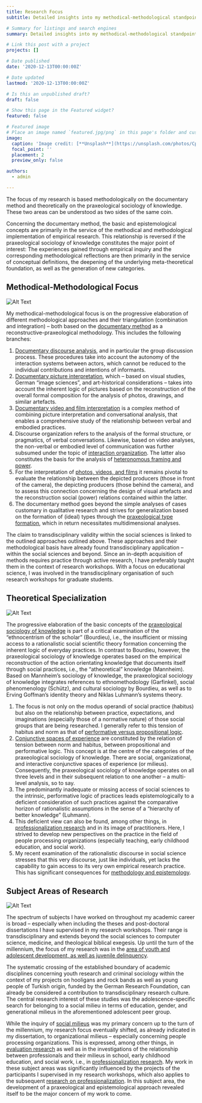 ```yaml
---
title: Research Focus
subtitle: Detailed insights into my methodical-methodological standpoint, my theoretical specialization, and the empirical subject areas of my research.

# Summary for listings and search engines
summary: Detailed insights into my methodical-methodological standpoint, my theoretical specialization, and the empirical subject areas of my research.

# Link this post with a project
projects: []

# Date published
date: '2020-12-13T00:00:00Z'

# Date updated
lastmod: '2020-12-13T00:00:00Z'

# Is this an unpublished draft?
draft: false

# Show this page in the Featured widget?
featured: false

# Featured image
# Place an image named `featured.jpg/png` in this page's folder and customize its options here.
image:
  caption: 'Image credit: [**Unsplash**](https://unsplash.com/photos/CpkOjOcXdUY)'
  focal_point: ''
  placement: 2
  preview_only: false

authors:
  - admin

---
```


The focus of my research is based methodologically on the documentary method and theoretically on the praxeological sociology of knowledge. These two areas can be understood as two sides of the same coin.

Concerning the documentary method, the basic and epistemological concepts are primarily in the service of the methodical and methodological implementation of empirical research. This relationship is reversed if the praxeological sociology of knowledge constitutes the major point of interest: The experiences gained through empirical inquiry and the corresponding methodological reflections are then primarily in the service of conceptual definitions, the deepening of the underlying meta-theoretical foundation, as well as the generation of new categories.

## Methodical-Methodological Focus

![Alt Text](/uploads/methodologie.jpg)

My methodical-methodological focus is on the progressive elaboration of different methodological approaches and their triangulation (combination and integration) – both based on the [documentary method](/en/post/publications_by_focus_en/#1) as a reconstructive-praxeological methodology. This includes the following branches:

  1. [Documentary discourse analysis](/en/post/publications_by_focus_en/#2), and in particular the group discussion process. These procedures take into account the autonomy of the interaction systems between actors, which cannot be reduced to the individual contributions and intentions of informants.
  2. [Documentary picture interpretation](/en/post/publications_by_focus_en/#3), which – based on visual studies, German “image sciences”, and art-historical considerations – takes into account the inherent logic of pictures based on the reconstruction of the overall formal composition for the analysis of photos, drawings, and similar artefacts.
  3. [Documentary video and film interpretation](/en/post/publications_by_focus_en/#4) is a complex method of combining picture interpretation and conversational analysis, that enables a comprehensive study of the relationship between verbal and embodied practices.
  4. Discourse organization refers to the analysis of the formal structure, or pragmatics, of verbal conversations. Likewise, based on video analyses, the non-verbal or embodied level of communication was further subsumed under the topic of [interaction organization](/en/post/publications_by_focus_en/#2). The latter also constitutes the basis for the analysis of [heteronomous framing and power](/en/post/publications_by_focus_en/#5).
  5. For the interpretation of [photos, videos, and films](/en/post/publications_by_focus_en/#4) it remains pivotal to evaluate the relationship between the depicted producers (those in front of the camera), the depicting producers (those behind the camera), and to assess this connection concerning the design of visual artefacts and the reconstruction social (power) relations contained within the latter.
  6. The documentary method goes beyond the simple analyses of cases customary in qualitative research and strives for generalization based on the formation of (ideal) types through the [praxeological type formation](/en/post/publications_by_focus_en/#6), which in return necessitates multidimensional analyses.

The claim to transdisciplinary validity within the social sciences is linked to the outlined approaches outlined above. These approaches and their methodological basis have already found transdisciplinary application – within the social sciences and beyond. Since an in-depth acquisition of methods requires practice through active research, I have preferably taught them in the context of research workshops. With a focus on educational science, I was involved in the transdisciplinary organisation of such research workshops for graduate students.

## Theoretical Specialization

![Alt Text](/uploads/schwerpunkte.jpg)

The progressive elaboration of the basic concepts of the [praxeological sociology of knowledge](/en/post/publications_by_focus_en/#7) is part of a critical examination of the “ethnocentrism of the scholar” (Bourdieu), i.e., the insufficient or missing access to a rationalistic social scientific theory formation concerning the inherent logic of everyday practices. In contrast to Bourdieu, however, the praxeological sociology of knowledge operates based on the empirical reconstruction of the action orientating knowledge that documents itself through social practices, i.e., the “atheoretical” knowledge (Mannheim). Based on Mannheim’s sociology of knowledge, the praxeological sociology of knowledge integrates references to ethnomethodology (Garfinkel), social phenomenology (Schütz), and cultural sociology by Bourdieu, as well as to Erving Goffman’s identity theory and Niklas Luhmann’s systems theory.

  1. The focus is not only on the modus operandi of social practice (habitus) but also on the relationship between practice, expectations, and imaginations (especially those of a normative nature) of those social groups that are being researched. I generally refer to this tension of habitus and norm as that of [performative versus propositional logic](/en/post/publications_by_focus_en/#8).
  2. [Conjunctive spaces of experience](/en/post/publications_by_focus_en/#9) are constituted by the relation of tension between norm and habitus, between propositional and performative logic. This concept is at the centre of the categories of the praxeological sociology of knowledge. There are social, organizational, and interactive conjunctive spaces of experience (or milieus). Consequently, the praxeological sociology of knowledge operates on all three levels and in their subsequent relation to one another – a multi-level analysis, so to say.
  3. The predominantly inadequate or missing access of social sciences to the intrinsic, performative logic of practices leads epistemologically to a deficient consideration of such practices against the comparative horizon of rationalistic assumptions in the sense of a “hierarchy of better knowledge” (Luhmann).
  4. This deficient view can also be found, among other things, in [professionalization research](/en/post/publications_by_focus_en/#10) and in its image of practitioners. Here, I strived to develop new perspectives on the practice in the field of people processing organizations (especially teaching, early childhood education, and social work).
  5. My recent examination of the rationalistic discourse in social science stresses that this very discourse, just like individuals, yet lacks the capability to gain access to its very own empirical research practice. This has significant consequences for [methodology and epistemology](/en/post/publications_by_focus_en/#11).

## Subject Areas of Research

![Alt Text](/uploads/gegenstandsbereiche.jpg)

The spectrum of subjects I have worked on throughout my academic career is broad – especially when including the theses and post-doctoral dissertations I have supervised in my research workshops. Their range is transdisciplinary and extends beyond the social sciences to computer science, medicine, and theological biblical exegesis. Up until the turn of the millennium, the focus of my research was in the [area of youth and adolescent development, as well as juvenile delinquency](/en/post/publications_by_focus_en/#12).

The systematic crossing of the established boundary of academic disciplines concerning youth research and criminal sociology within the context of my projects on hooligans and rock bands as well as young people of Turkish origin, funded by the German Research Foundation, can already be considered a contribution to transdisciplinary research culture. The central research interest of these studies was the adolescence-specific search for belonging to a social milieu in terms of education, gender, and generational milieus in the aforementioned adolescent peer group. 

While the inquiry of [social milieus](/en/post/publications_by_focus_en/#13) was my primary concern up to the turn of the millennium, my research focus eventually shifted, as already indicated in my dissertation, to organizational milieus – especially concerning people processing organizations. This is expressed, among other things, in [evaluation research](/en/post/publications_by_focus_en/#14) as well as in the investigations of the relationship between professionals and their milieus in school, early childhood education, and social work, i.e., in [professionalization research](/en/post/publications_by_focus_en/#10). My work in these subject areas was significantly influenced by the projects of the participants I supervised in my research workshops, which also applies to the subsequent [research on professionalization](/en/post/publications_by_focus_en/#10). In this subject area, the development of a praxeological and epistemological approach revealed itself to be the major concern of my work to come.
